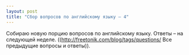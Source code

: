 ```yaml
---
layout: post
title: "Сбор вопросов по английскому языку — 4"
---
```

Собираю новую порцию вопросов по английскому языку. Ответы – на следующей неделе. ((http://freetonik.com/blog/tags/questions/ Все предыдущие вопросы и ответы)).
